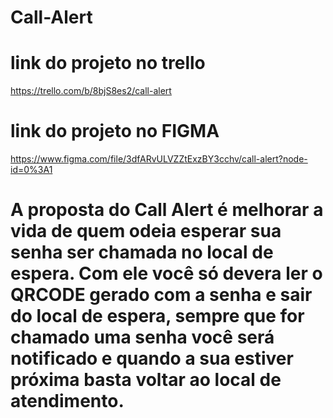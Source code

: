 
# Call-Alert

# link do projeto no trello
https://trello.com/b/8bjS8es2/call-alert

# link do projeto no FIGMA
https://www.figma.com/file/3dfARvULVZZtExzBY3cchv/call-alert?node-id=0%3A1



# A proposta do Call Alert é melhorar a vida de quem odeia esperar sua senha ser chamada no local de espera. Com ele você só devera ler o QRCODE gerado com a senha e sair do local de espera, sempre que for chamado uma senha você será notificado e quando a sua estiver próxima basta voltar ao local de atendimento.



